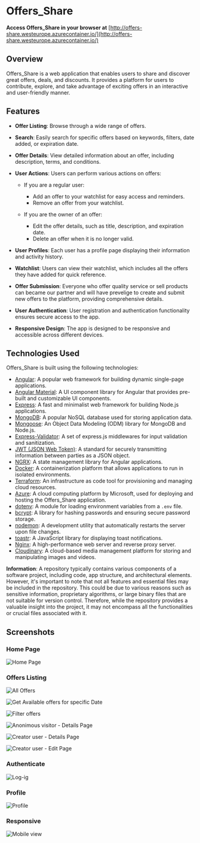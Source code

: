 # Offers_Share


**Access Offers_Share in your browser at** [http://offers-share.westeurope.azurecontainer.io/](http://offers-share.westeurope.azurecontainer.io/) 

## Overview

Offers_Share is a web application that enables users to share and discover great offers, deals, and discounts. It provides a platform for users to contribute, explore, and take advantage of exciting offers in an interactive and user-friendly manner.

## Features

-    **Offer Listing**: Browse through a wide range of offers.
-    **Search**: Easily search for specific offers based on keywords, filters, date added, or expiration date.
  
-    **Offer Details**: View detailed information about an offer, including description, terms, and conditions.
 
-   **User Actions**: Users can perform various actions on offers:
  
    -   If you are a regular user:
        -   Add an offer to your watchlist for easy access and reminders.
        -   Remove an offer from your watchlist.
         
    -   If you are the owner of an offer:
        -   Edit the offer details, such as title, description, and expiration date.
        -   Delete an offer when it is no longer valid.
  
-    **User Profiles**: Each user has a profile page displaying their information and activity history.
  
-    **Watchlist**: Users can view their watchlist, which includes all the offers they have added for quick reference.
  
-    **Offer Submission**: Everyone who offer quality service or sell products can became our partner and will have prevelige to create and submit new offers to the platform, providing comprehensive details.
  
-    **User Authentication**: User registration and authentication functionality ensures secure access to the app.
-    **Responsive Design**: The app is designed to be responsive and accessible across different devices.

## Technologies Used

Offers_Share is built using the following technologies:

-    [Angular](https://angular.io/): A popular web framework for building dynamic single-page applications.
-    [Angular Material](https://material.angular.io/): A UI component library for Angular that provides pre-built and customizable UI components.
-    [Express](https://expressjs.com/): A fast and minimalist web framework for building Node.js applications.
-    [MongoDB](https://www.mongodb.com/): A popular NoSQL database used for storing application data.
-    [Mongoose](https://mongoosejs.com/): An Object Data Modeling (ODM) library for MongoDB and Node.js.
-    [Express-Validator](https://express-validator.github.io/): A set of express.js middlewares for input validation and sanitization.
-    [JWT (JSON Web Token)](https://jwt.io/): A standard for securely transmitting information between parties as a JSON object.
-    [NGRX](https://ngrx.io/): A state management library for Angular applications.
-    [Docker](https://www.docker.com/): A containerization platform that allows applications to run in isolated environments.
-    [Terraform](https://www.terraform.io/): An infrastructure as code tool for provisioning and managing cloud resources.
-    [Azure](https://azure.microsoft.com/): A cloud computing platform by Microsoft, used for deploying and hosting the Offers_Share application.
-    [dotenv](https://www.npmjs.com/package/dotenv): A module for loading environment variables from a `.env` file.
-    [bcrypt](https://www.npmjs.com/package/bcrypt): A library for hashing passwords and ensuring secure password storage.
-    [nodemon](https://www.npmjs.com/package/nodemon): A development utility that automatically restarts the server upon file changes.
-    [toastr](https://www.npmjs.com/package/toastr): A JavaScript library for displaying toast notifications.
-    [Nginx](https://nginx.org/): A high-performance web server and reverse proxy server.
-    [Cloudinary](https://cloudinary.com/): A cloud-based media management platform for storing and manipulating images and videos.

**Information**: A repository typically contains various components of a software project, including code, app structure, and architectural elements. However, it's important to note that not all features and essential files may be included in the repository. This could be due to various reasons such as sensitive information, proprietary algorithms, or large binary files that are not suitable for version control. Therefore, while the repository provides a valuable insight into the project, it may not encompass all the functionalities or crucial files associated with it.

## Screenshots

### Home Page

![Home Page](https://res.cloudinary.com/duyubdgsj/image/upload/v1688935023/offers_share_project_presentation/2023-07-09_23_16_23-Window_z0dizv.png)

### Offers Listing

![All Offers](https://res.cloudinary.com/duyubdgsj/image/upload/v1688935021/offers_share_project_presentation/2023-07-09_23_19_26-Window_l5bzea.png)

![Get Available offers for specific Date](https://res.cloudinary.com/duyubdgsj/image/upload/v1688935022/offers_share_project_presentation/2023-07-09_23_18_27-Window_jprjzr.png)

![Filter offers](https://res.cloudinary.com/duyubdgsj/image/upload/v1688935021/offers_share_project_presentation/2023-07-09_23_20_40-Window_ochief.png)

![Anonimous visitor - Details Page](https://res.cloudinary.com/duyubdgsj/image/upload/v1688935022/offers_share_project_presentation/2023-07-09_23_22_29-_l4i3bx.png)

![Creator user - Details Page](https://res.cloudinary.com/duyubdgsj/image/upload/v1688935021/offers_share_project_presentation/2023-07-09_23_26_20-Window_kbhxwh.png)

![Creator user - Edit Page](https://res.cloudinary.com/duyubdgsj/image/upload/v1688935021/offers_share_project_presentation/2023-07-09_23_27_09-Window_clzyfy.png)

### Authenticate
    

![Log-ig](https://res.cloudinary.com/duyubdgsj/image/upload/v1688935022/offers_share_project_presentation/2023-07-09_23_23_11-Window_eszrp3.png)

### Profile

![Profile](https://res.cloudinary.com/duyubdgsj/image/upload/v1688935020/offers_share_project_presentation/2023-07-09_23_25_16-_q9yxvt.png)

### Responsive

![Mobile view](https://res.cloudinary.com/duyubdgsj/image/upload/v1688935023/offers_share_project_presentation/2023-07-09_23_31_12-Window_t9lfs3.png)






